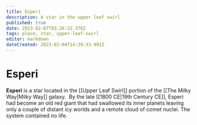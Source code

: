 ```yaml
---
title: Esperi
description: A star in the upper leaf swirl
published: true
date: 2023-02-07T03:26:22.376Z
tags: place, star, upper-leaf-swirl
editor: markdown
dateCreated: 2023-02-04T14:39:33.993Z
---
```


# Esperi
**Esperi** is a star located in the [[Upper Leaf Swirl]] portion of the [[The Milky Way|Milky Way]] galaxy.  By the late [[1800 CE|19th Century CE]], Esperi had become an old red giant that had swallowed its inner planets leaving only a couple of distant icy worlds and a remote cloud of comet nuclei. The system contained no life.